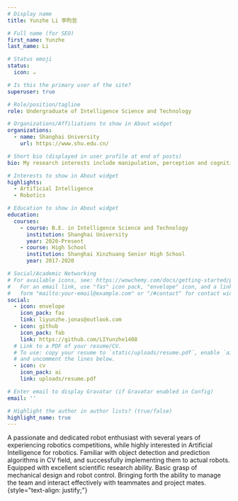 ```yaml
---
# Display name
title: Yunzhe Li 李昀哲

# Full name (for SEO)
first_name: Yunzhe
last_name: Li

# Status emoji
status:
  icon: ☕️

# Is this the primary user of the site?
superuser: true

# Role/position/tagline
role: Undergraduate of Intelligence Science and Technology

# Organizations/Affiliations to show in About widget
organizations:
  - name: Shanghai University
    url: https://www.shu.edu.cn/

# Short bio (displayed in user profile at end of posts)
bio: My research interests include manipulation, perception and cognition within robotics.

# Interests to show in About widget
highlights:
  - Artificial Intelligence
  - Robotics

# Education to show in About widget
education:
  courses:
    - course: B.E. in Intelligence Science and Technology
      institution: Shanghai University
      year: 2020-Present
    - course: High School
      institution: Shanghai Xinzhuang Senior High School
      year: 2017-2020

# Social/Academic Networking
# For available icons, see: https://wowchemy.com/docs/getting-started/page-builder/#icons
#   For an email link, use "fas" icon pack, "envelope" icon, and a link in the
#   form "mailto:your-email@example.com" or "/#contact" for contact widget.
social:
  - icon: envelope
    icon_pack: fas
    link: liyunzhe.jonas@outlook.com
  - icon: github
    icon_pack: fab
    link: https://github.com/LIYunzhe1408
  # Link to a PDF of your resume/CV.
  # To use: copy your resume to `static/uploads/resume.pdf`, enable `ai` icons in `params.yaml`,
  # and uncomment the lines below.
  - icon: cv
    icon_pack: ai
    link: uploads/resume.pdf

# Enter email to display Gravatar (if Gravatar enabled in Config)
email: ''

# Highlight the author in author lists? (true/false)
highlight_name: true
---
```


A passionate and dedicated robot enthusiast with several years of experiencing robotics competitions, while highly interested in Artificial Intelligence for robotics. Familiar with object detection and prediction algorithms in CV field, and successfully implementing them to actual robots. Equipped with excellent scientific research ability. Basic grasp of mechanical design and robot control. Bringing forth the ability to manage the team and interact effectively with teammates and project mates.
{style="text-align: justify;"}
